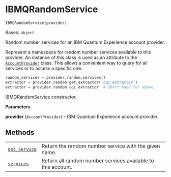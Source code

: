 # IBMQRandomService

<span id="undefined" />

`IBMQRandomService(provider)`

Bases: `object`

Random number services for an IBM Quantum Experience account provider.

Represent a namespace for random number services available to this provider. An instance of this class is used as an attribute to the [`AccountProvider`](qiskit.providers.ibmq.AccountProvider#qiskit.providers.ibmq.AccountProvider "qiskit.providers.ibmq.AccountProvider") class. This allows a convenient way to query for all services or to access a specific one:

```python
random_services = provider.random.services()
extractor = provider.random.get_extractor('cqc_extractor')
extractor = provider.random.cqc_extractor  # Short hand for above.
```

IBMQRandomService constructor.

**Parameters**

**provider** (`AccountProvider`) – IBM Quantum Experience account provider.

## Methods

|                                                                                                                                                                                                     |                                                              |
| --------------------------------------------------------------------------------------------------------------------------------------------------------------------------------------------------- | ------------------------------------------------------------ |
| [`get_service`](qiskit.providers.ibmq.random.IBMQRandomService.get_service#qiskit.providers.ibmq.random.IBMQRandomService.get_service "qiskit.providers.ibmq.random.IBMQRandomService.get_service") | Return the random number service with the given name.        |
| [`services`](qiskit.providers.ibmq.random.IBMQRandomService.services#qiskit.providers.ibmq.random.IBMQRandomService.services "qiskit.providers.ibmq.random.IBMQRandomService.services")             | Return all random number services available to this account. |
